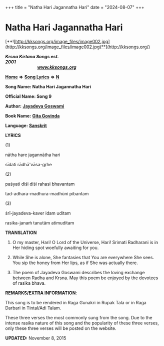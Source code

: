 +++
title = "Natha Hari Jagannatha Hari"
date = "2024-08-07"
+++

# Natha Hari Jagannatha Hari
[**![http://kksongs.org/image_files/image002.jpg](http://kksongs.org/image_files/image002.jpg)**](http://kksongs.org/)

**_Krsna Kirtana Songs est. 2001_**                                                                                                                                                 **_www.kksongs.org_**

**[Home](http://kksongs.org/)** **⇒** **[Song Lyrics](http://kksongs.org/lyrics.html)** **⇒** **[N](http://kksongs.org/songs/song_n.html)**

**Song Name: Natha Hari Jagannatha Hari**

**Official Name: Song 9**

**Author:** [**Jayadeva Goswami**](http://kksongs.org/authors/list/jayadeva.html)

**Book Name:** [**Gita Govinda**](http://kksongs.org/authors/literature/gita_govinda.html)

**Language:** [**Sanskrit**](http://kksongs.org/language/list/sanskrit.html)

**LYRICS**

(1)

nātha hare jagannātha hari

sīdati rādhā'vāsa-gṛhe

(2)

paśyati diśi diśi rahasi bhavantam

tad-adhara-madhura-madhūni pibantam

(3)

śrī-jayadeva-kaver idam uditam

rasika-janaḿ tanutām atimuditam

**TRANSLATION**

1) O my master, Hari! O Lord of the Universe, Hari! Srimati Radharani is in Her hiding spot woefully awaiting for you.

2) While She is alone, She fantasies that You are everywhere She sees. You sip the honey from Her lips, as if She was actually there.

3) The poem of Jayadeva Goswami describes the loving exchange between Radha and Krsna. May this poem be enjoyed by the devotees of rasika bhava.

**REMARKS/EXTRA INFORMATION**:

This song is to be rendered in Raga Gunakri in Rupak Tala or in Raga Darbari in Tintal/Adi Talam.

These three verses the most commonly sung from the song. Due to the intense rasika nature of this song and the popularity of these three verses, only these three verses will be posted on the website.

**UPDATED:** November 8, 2015
